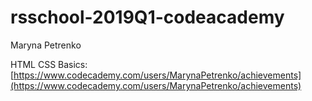 # rsschool-2019Q1-codeacademy
Maryna Petrenko 

HTML CSS Basics:
[https://www.codecademy.com/users/MarynaPetrenko/achievements](https://www.codecademy.com/users/MarynaPetrenko/achievements)
